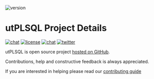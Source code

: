 ![version](https://img.shields.io/badge/version-v3.1.12.3731--develop-blue.svg)

# utPLSQL Project Details

[![chat](http://img.shields.io/badge/GitHub_Project-Active-blue.svg)](https://github.com/utPLSQL/utPLSQL)
[![license](http://img.shields.io/badge/license-apache%202.0-blue.svg)](https://www.apache.org/licenses/LICENSE-2.0)
[![chat](http://img.shields.io/badge/chat-slack-blue.svg)](https://join.slack.com/t/utplsql/shared_invite/zt-xwm68udy-4cF_3PNEyczYEbWr38W5ww)
[![twitter](https://img.shields.io/twitter/follow/utPLSQL.svg?style=social&label=Follow)](https://twitter.com/utPLSQL)


utPLSQL is open source project [hosted on GitHub](https://github.com/utPLSQL/utPLSQL).

Contributions, help and constructive feedback is always appreciated.

If you are interested in helping please read our [contributing guide](https://github.com/utPLSQL/utPLSQL/blob/develop/CONTRIBUTING.md)




